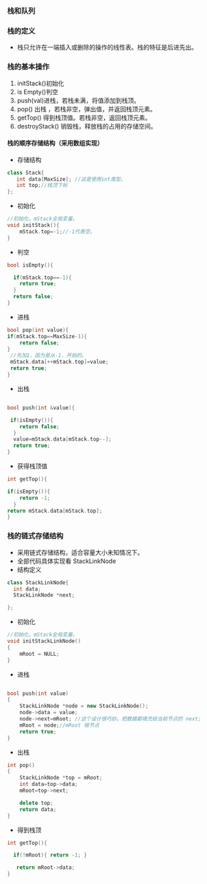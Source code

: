 <!--
 * @Author: zhangkangbin
 * @Date: 2022-10-06 23:10:29
 * @LastEditors: zhangkangbin
 * @LastEditTime: 2022-10-09 10:52:29
 * @FilePath: \C_Study\chapter3_stack_queue\stack_queue.md
 * @Description: 
-->


### 栈和队列

### 栈的定义

- 栈只允许在一端插入或删除的操作的线性表。栈的特征是后进先出。


### 栈的基本操作

1. initStack()初始化
2. is Empty()判空
3. push(val)进栈，若栈未满，将值添加到栈顶。
4. pop() 出栈 ，若栈非空，弹出值，并返回栈顶元素。
5. getTop() 得到栈顶值。若栈非空，返回栈顶元素。
6. destroyStack() 销毁栈，释放栈的占用的存储空间。

#### 栈的顺序存储结构（采用数组实现）

- 存储结构
```C++
class Stack{
   int data[MaxSize]; //这是使用int类型。
   int top;//栈顶下标
};

```
- 初始化
```C++
//初始化。mStack全局变量。
void initStack(){
    mStack.top=-1;//-1代表空。
}

```

- 判空
```C++
bool isEmpty(){

  if(mStack.top==-1){
    return true;
  }
  return false;
}

```

- 进栈

```C++
bool pop(int value){
if(mStack.top==MaxSize-1){
    return false;
}
 //先加1，因为是从-1，开始的。
 mStack.data[++mStack.top]=value;
 return true;
}

```
- 出栈

```C++

bool push(int &value){

 if(isEmpty()){
    return false;
  }
  value=mStack.data[mStack.top--];
  return true;
}

```

- 获得栈顶值

```C++
int getTop(){

if(isEmpty()){
    return -1;
  }
return mStack.data[mStack.top];
}
```


### 栈的链式存储结构

- 采用链式存储结构，适合容量大小未知情况下。
- 全部代码具体实现看 StackLinkNode
- 结构定义

```C++
class StackLinkNode{
  int data;
  StackLinkNode *next;

};
```

- 初始化
```C++
//初始化。mStack全局变量。
void initStackLinkNode()
{
    mRoot = NULL;
}

```

- 进栈

```C++

bool push(int value)
{
    StackLinkNode *node = new StackLinkNode();
    node->data = value;
    node->next=mRoot; //这个设计很巧妙。把数据都填充给当前节点的 next;
    mRoot = node;//mRoot 根节点
    return true;
}

```

- 出栈

```C++
int pop()
{
    StackLinkNode *top = mRoot;
    int data=top->data;
    mRoot=top->next;

    delete top;
    return data;
}


```


- 得到栈顶

```C++
int getTop(){

  if(!mRoot){ return -1; }

   return mRoot->data;
}

```


